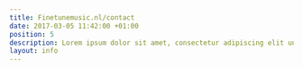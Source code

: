 ```yaml
---
title: Finetunemusic.nl/contact
date: 2017-03-05 11:42:00 +01:00
position: 5
description: Lorem ipsum dolor sit amet, consectetur adipiscing elit unde omnis.
layout: info
---
```

